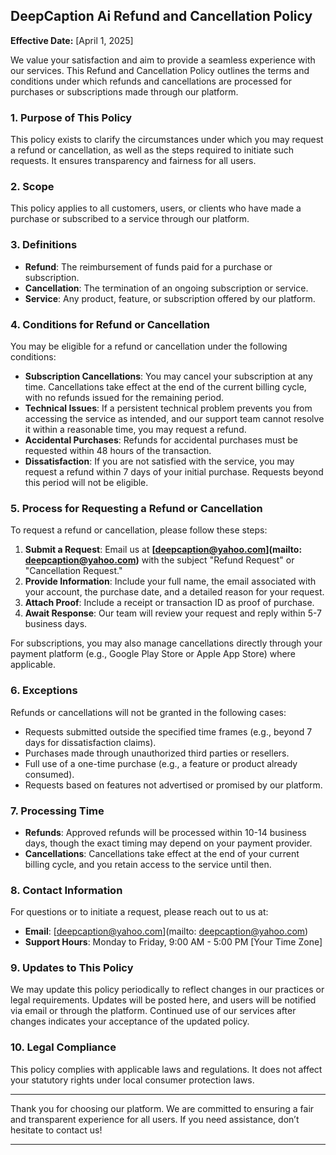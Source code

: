 ## DeepCaption Ai Refund and Cancellation Policy

**Effective Date:** [April 1, 2025]

We value your satisfaction and aim to provide a seamless experience with our services. This Refund and Cancellation Policy outlines the terms and conditions under which refunds and cancellations are processed for purchases or subscriptions made through our platform.

### 1. Purpose of This Policy
This policy exists to clarify the circumstances under which you may request a refund or cancellation, as well as the steps required to initiate such requests. It ensures transparency and fairness for all users.

### 2. Scope
This policy applies to all customers, users, or clients who have made a purchase or subscribed to a service through our platform.

### 3. Definitions
- **Refund**: The reimbursement of funds paid for a purchase or subscription.
- **Cancellation**: The termination of an ongoing subscription or service.
- **Service**: Any product, feature, or subscription offered by our platform.

### 4. Conditions for Refund or Cancellation
You may be eligible for a refund or cancellation under the following conditions:

- **Subscription Cancellations**: You may cancel your subscription at any time. Cancellations take effect at the end of the current billing cycle, with no refunds issued for the remaining period.
- **Technical Issues**: If a persistent technical problem prevents you from accessing the service as intended, and our support team cannot resolve it within a reasonable time, you may request a refund.
- **Accidental Purchases**: Refunds for accidental purchases must be requested within 48 hours of the transaction.
- **Dissatisfaction**: If you are not satisfied with the service, you may request a refund within 7 days of your initial purchase. Requests beyond this period will not be eligible.

### 5. Process for Requesting a Refund or Cancellation
To request a refund or cancellation, please follow these steps:

1. **Submit a Request**: Email us at **[deepcaption@yahoo.com](mailto: deepcaption@yahoo.com)** with the subject "Refund Request" or "Cancellation Request."
2. **Provide Information**: Include your full name, the email associated with your account, the purchase date, and a detailed reason for your request.
3. **Attach Proof**: Include a receipt or transaction ID as proof of purchase.
4. **Await Response**: Our team will review your request and reply within 5-7 business days.

For subscriptions, you may also manage cancellations directly through your payment platform (e.g., Google Play Store or Apple App Store) where applicable.

### 6. Exceptions
Refunds or cancellations will not be granted in the following cases:

- Requests submitted outside the specified time frames (e.g., beyond 7 days for dissatisfaction claims).
- Purchases made through unauthorized third parties or resellers.
- Full use of a one-time purchase (e.g., a feature or product already consumed).
- Requests based on features not advertised or promised by our platform.

### 7. Processing Time
- **Refunds**: Approved refunds will be processed within 10-14 business days, though the exact timing may depend on your payment provider.
- **Cancellations**: Cancellations take effect at the end of your current billing cycle, and you retain access to the service until then.

### 8. Contact Information
For questions or to initiate a request, please reach out to us at:

- **Email**: [deepcaption@yahoo.com](mailto: deepcaption@yahoo.com)
- **Support Hours**: Monday to Friday, 9:00 AM - 5:00 PM [Your Time Zone]

### 9. Updates to This Policy
We may update this policy periodically to reflect changes in our practices or legal requirements. Updates will be posted here, and users will be notified via email or through the platform. Continued use of our services after changes indicates your acceptance of the updated policy.

### 10. Legal Compliance
This policy complies with applicable laws and regulations. It does not affect your statutory rights under local consumer protection laws.

---

Thank you for choosing our platform. We are committed to ensuring a fair and transparent experience for all users. If you need assistance, don’t hesitate to contact us!

---
